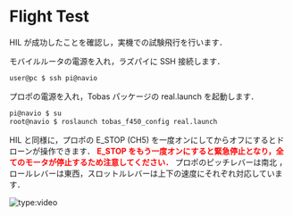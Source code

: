 # Flight Test

HIL が成功したことを確認し，実機での試験飛行を行います．

モバイルルータの電源を入れ，ラズパイに SSH 接続します．

```bash
user@pc $ ssh pi@navio
```

プロポの電源を入れ，Tobas パッケージの real.launch を起動します．

```bash
pi@navio $ su
root@navio $ roslaunch tobas_f450_config real.launch
```

HIL と同様に，プロポの E_STOP (CH5) を一度オンにしてからオフにするとドローンが操作できます．
<span style="color: red;"><strong>E_STOP をもう一度オンにすると緊急停止となり，全てのモータが停止するため注意してください．</strong></span>
プロポのピッチレバーは南北 ，ロールレバーは東西，スロットルレバーは上下の速度にそれぞれ対応しています．

![type:video](https://youtu.be/EldjS8AnBjw)
